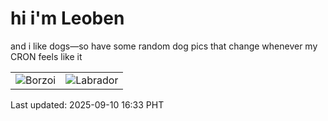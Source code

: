 # hi i'm Leoben

and i like dogs—so have some random dog pics that change whenever my CRON feels like it

|  |  |
|--------|----------|
| ![Borzoi](https://random-dog-vercel.vercel.app/api/random-borzoi?v=1757493218) | ![Labrador](https://random-dog-vercel.vercel.app/api/random-labrador?v=1757493218) |

Last updated: 2025-09-10 16:33 PHT
